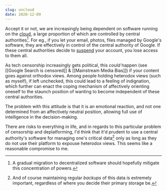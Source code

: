 ```yaml
---
slug: uncloud
date: 2020-12-09
---
```


Accept it or not, we are increasingly being dependent on software running on the [cloud](https://en.wikipedia.org/wiki/Cloud_computing), a large proportion of which are controlled by central authorities[^decen]. For eg., if you let your email, photos, files managed by Google's software, they are effectively in control of the central authority of Google. If these central authorities decide to [suspend] your account, you lose access to them all.

[suspend]: http://web.archive.org/web/20201102161748/https://www.businessinsider.com/google-users-locked-out-after-years-2020-10

[^decen]: A gradual migration to decentralized software should hopefully mitigate this concentration of powers.

As tech censorship increasingly gets political, this *could* happen (see [[Google Search is censored]] & [[Mainstream Media Bias]]) if your content goes against orthodox views. Among people holding heterodox views (such as myself), if left unchecked, this could lead to a feeling of indignation, which further can enact the coping mechanism of affectively orienting oneself to the staunch position of wanting to become independent of these central authorities.

The problem with this attitude is that it is an emotional reaction, and not one determined from an affectively neutral position, allowing full use of intelligence in the decision-making.

There are risks to everything in life, and in regards to this particular problem of censorship and deplatforming, I'd think that it'd prudent to use a central authority's software for managing one's critical data[^backup] only as long as they do not use their platform to expouse heterodox views. This seems like a reasonable compromise to me.

[^backup]: And of course maintaining regular *backups* of this data is extremely important, regardless of where you decide their primary storage be.